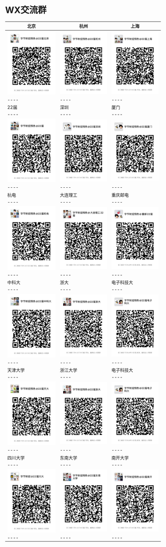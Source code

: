# WX交流群
| 北京 | 杭州 | 上海 |
| ---- | ---- | ---- |
| ![](22/22BJ.jpeg) | ![](22/22HZ.jpeg) | ![](22/22SH.jpeg) |
| ---- | ---- | ---- |
| 22届 | 深圳 | 厦门 |
| ---- | ---- | ---- |
| ![](22/22Ready.jpeg) | ![](22/22SZ.jpeg) | ![](22/22XM.jpeg) |
| ---- | ---- | ---- |
| 杭电 | 大连理工 | 重庆邮电 |
| ---- | ---- | ---- |
| ![](22/22HDU.jpeg) | ![](22/22DUT.jpeg) | ![](22/22CU.jpeg) |
| ---- | ---- | ---- |
| 中科大 | 浙大 | 电子科技大 |
| ---- | ---- | ---- |
| ![](22/22ZKD.jpeg) | ![](22/22ZJU.jpeg) | ![](22/22DZKD.jpeg) |
| ---- | ---- | ---- |
| 天津大学 | 浙江大学 | 电子科技大 |
| ---- | ---- | ---- |
| ![](22/22TJDX.jpeg) | ![](22/22ZJU.jpeg) | ![](22/22DZKD.jpeg) |
| ---- | ---- | ---- |
| 四川大学 | 东南大学 | 南开大学 |
| ---- | ---- | ---- |
| ![](22/22SCU.jpeg) | ![](22/22DN.jpeg) | ![](22/22NK.jpeg) |
| ---- | ---- | ---- |